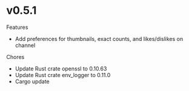 # v0.5.1

Features

* Add preferences for thumbnails, exact counts, and likes/dislikes on channel

Chores

* Update Rust crate openssl to 0.10.63
* Update Rust crate env_logger to 0.11.0
* Cargo update
